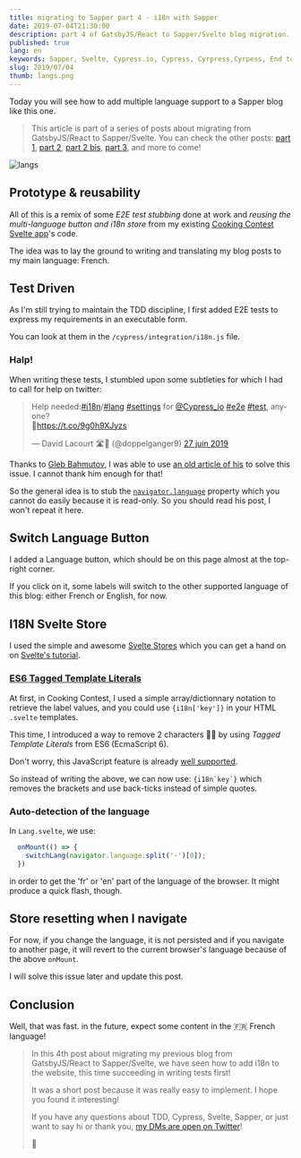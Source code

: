 ```yaml
---
title: migrating to Sapper part 4 - i18n with Sapper
date: 2019-07-04T21:30:00
description: part 4 of GatsbyJS/React to Sapper/Svelte blog migration. This time we'll be looking at how to add a language toggle button to handle internationalization (i18n).
published: true
lang: en
keywords: Sapper, Svelte, Cypress.io, Cypress, Cyrpress,Cyrpess, End to end, unit test, tdd, ut, test driven, tst, dirven, test first, non regression testing, non regression, e2e, automation, ci, continuous, integration, continuous integration, cipres, cipress, cypres, sypress, sypres, sipres, sipress, saper, sevlte, sevtle, svetle, sappr, sapr, raect, gatsby, gabtsy, gastby, gabtsyjs, gastbyjs, i18n, internationalization, lang, language
slug: 2019/07/04
thumb: langs.png
---
```


Today you will see how to add multiple language support to a Sapper blog like this one.

> This article is part of a series of posts about migrating from GatsbyJS/React to Sapper/Svelte. You can check the other posts: [part 1](/2019/06/16), [part 2](/2019/06/21), [part 2 bis](/2019/06/30), [part 3](/2019/06/29), and more to come!

![langs](/langs.png)

## Prototype & reusability

All of this is a remix of some *E2E test stubbing* done at work and *reusing the multi-language button and i18n store* from my existing [Cooking Contest Svelte app](https://cooking-contest.web.app)'s code.

The idea was to lay the ground to writing and translating my blog posts to my main language: French.

## Test Driven

As I'm still trying to maintain the TDD discipline, I first added E2E tests to express my requirements in an executable form.

You can look at them in the `/cypress/integration/i18n.js` file.

### Halp!

When writing these tests, I stumbled upon some subtleties for which I had to call for help on twitter:

<blockquote class="twitter-tweet" data-lang="fr"><p lang="en" dir="ltr">Help needed:<a href="https://twitter.com/hashtag/i18n?src=hash&amp;ref_src=twsrc%5Etfw">#i18n</a>/<a href="https://twitter.com/hashtag/lang?src=hash&amp;ref_src=twsrc%5Etfw">#lang</a> <a href="https://twitter.com/hashtag/settings?src=hash&amp;ref_src=twsrc%5Etfw">#settings</a> for <a href="https://twitter.com/Cypress_io?ref_src=twsrc%5Etfw">@Cypress_io</a> <a href="https://twitter.com/hashtag/e2e?src=hash&amp;ref_src=twsrc%5Etfw">#e2e</a> <a href="https://twitter.com/hashtag/test?src=hash&amp;ref_src=twsrc%5Etfw">#test</a>, anyone?<br>🙏<a href="https://t.co/9g0h9XJyzs">https://t.co/9g0h9XJyzs</a></p>&mdash; David Lacourt 🛣🏡 (@doppelganger9) <a href="https://twitter.com/doppelganger9/status/1144232279650312192?ref_src=twsrc%5Etfw">27 juin 2019</a></blockquote>
<script async src="https://platform.twitter.com/widgets.js" charset="utf-8"></script>

Thanks to [Gleb Bahmutov](), I was able to use [an old article of his](https://glebbahmutov.com/blog/cypress-tips-and-tricks/#control-navigatorlanguage) to solve this issue. I cannot thank him enough for that!

So the general idea is to stub the [`navigator.language`](https://developer.mozilla.org/en-US/docs/Web/API/NavigatorLanguage/language) property which you cannot do easily because it is read-only. So you should  read his post, I won't repeat it here.

## Switch Language Button

I added a Language button, which should be on this page almost at the top-right corner.

If you click on it, some labels will switch to the other supported language of this blog: either French or English, for now.

## I18N Svelte Store

I used the simple and awesome [Svelte Stores](https://svelte.dev/docs#svelte_store) which you can get a hand on on [Svelte's tutorial](https://svelte.dev/tutorial/writable-stores).

### [ES6 Tagged Template Literals](https://developer.mozilla.org/en-US/docs/Web/JavaScript/Reference/Template_literals#Tagged_templates)

At first, in Cooking Contest, I used a simple array/dictionnary notation to retrieve the label values, and you could use `{i18n['key']}` in your HTML `.svelte` templates.

This time, I introduced a way to remove 2 characters 💪😎 by using *Tagged Template Literals* from ES6 (EcmaScript 6).

Don't worry, this JavaScript feature is already [well supported](https://kangax.github.io/compat-table/es6/#test-template_literals_tagged_template_literals).

So instead of writing the above, we can now use: ``{i18n`key`}`` which removes the brackets and use back-ticks instead of simple quotes.

### Auto-detection of the language

In `Lang.svelte`, we use:

```js
  onMount(() => {
    switchLang(navigator.language.split('-')[0]);
  })
```

in order to get the 'fr' or 'en' part of the language of the browser. It might produce a quick flash, though.

## Store resetting when I navigate

For now, if you change the language, it is not persisted and if you navigate to another page, it will revert to the current browser's language because of the above `onMount`.

I will solve this issue later and update this post.

## Conclusion

Well, that was fast. in the future, expect some content in the 🇫🇷 French language!

> In this 4th post about migrating my previous blog from GatsbyJS/React to Sapper/Svelte, we have seen how to add i18n to the website, this time succeeding in writing tests first!
>
> It was a short post because it was really easy to implement. I hope you found it interesting!
>
> If you have any questions about TDD, Cypress, Svelte, Sapper, or just want to say hi or thank you, [my DMs are open on Twitter](https://twitter.com/doppelganger9)!
>
> 👋
